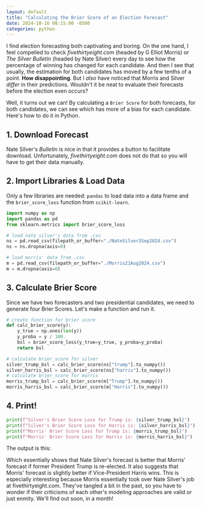 ```yaml
---
layout: default
title: "Calculating the Brier Score of an Election Forecast"
date: 2024-10-16 08:15:00 -0500
categories: python
---
```


I find election forecasting both captivating and boring. On the one hand, I feel compelled to check _fivethirtyeight.com_ (headed by G Elliot Morris)
or _The Silver Bulletin_ (headed by Nate Silver) every day to see how the percentage of winning has changed for each candidate. And then I see that usually, the estimation 
for both candidates has moved by a few tenths of a point. **How disappointing**. But I _also_ have noticed that Morris and Silver
_differ_ in their predictions. Wouldn't it be neat to evaluate their forecasts before the election even occurs?

Well, it turns out we can! By calculating a `Brier Score` for both forecasts, for both candidates, we can see which has more
of a bias for each candidate. Here's how to do it in Python. 

## 1. Download Forecast
Nate Silver's _Bulletin_ is nice in that it provides a button to facilitate download. Unfortunately, _fivethirtyeight.com_ does not do that
so you will have to get their data manually. 

## 2. Import Libraries & Load Data
Only a few libraries are needed: `pandas` to load data into a data frame and the `brier_score_loss` function from `scikit-learn`. 

```python
import numpy as np
import pandas as pd
from sklearn.metrics import brier_score_loss

# load nate silver's data from .csv
ns = pd.read_csv(filepath_or_buffer="./NateSilver3Sep2024.csv")
ns = ns.dropna(axis=0)

# load morris' data from .csv
m = pd.read_csv(filepath_or_buffer="./Morris21Aug2024.csv")
m = m.dropna(axis=0)
```

## 3. Calculate Brier Score
Since we have two forecasters and two presidential candidates, we need to generate four Brier Scores. 
Let's make a function and run it. 

```python
# create function for brier score
def calc_brier_score(y):
    y_true = np.ones(len(y))
    y_proba = y / 100.
    bsl = brier_score_loss(y_true=y_true, y_proba=y_proba)
    return bsl

# calculate brier_score for silver
silver_trump_bsl = calc_brier_score(ns["trump"].to_numpy())
silver_harris_bsl = calc_brier_score(ns["harris"].to_numpy())
# calculate brier_score for morris
morris_trump_bsl = calc_brier_score(m["Trump"].to_numpy())
morris_harris_bsl = calc_brier_score(m["Harris"].to_numpy())
```

## 4. Print!

```python
print(f"Silver's Brier Score Loss for Trump is: {silver_trump_bsl}")
print(f"Silver's Brier Score Loss for Harris is: {silver_harris_bsl}")
print(f"Morris' Brier Score Loss for Trump is: {morris_trump_bsl}")
print(f"Morris' Brier Score Loss for Harris is: {morris_harris_bsl}")
```
The output is this: 


Which essentially shows that Nate Silver's forecast is better that Morris' forecast if former President Trump is re-elected. 
It also suggests that Morris' forecast is slightly better if Vice-President Harris wins. This is especially interesting because
Morris essentially took over Nate Silver's job at fivethirtyeight.com. They've tangled a bit in the past, so you have to 
wonder if their criticisms of each other's modeling approaches are valid or just enmity.  We'll find out soon, in a month!
